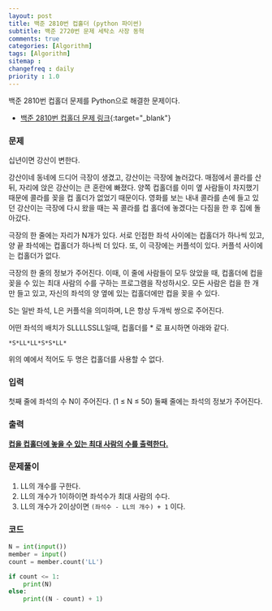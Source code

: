 ```yaml
---
layout: post
title: 백준 2810번 컵홀더 (python 파이썬)
subtitle: 백준 2720번 문제 세탁소 사장 동혁
comments: true
categories: [Algorithm]
tags: [Algorithm]
sitemap :
changefreq : daily
priority : 1.0
---
```

백준 2810번 컵홀더 문제를 Python으로 해결한 문제이다.  

* [백준 2810번 컵홀더 문제 링크](https://www.acmicpc.net/problem/2810){:target="_blank"}


### 문제 
십년이면 강산이 변한다.

강산이네 동네에 드디어 극장이 생겼고, 강산이는 극장에 놀러갔다. 매점에서 콜라를 산 뒤, 자리에 앉은 강산이는 큰 혼란에 빠졌다. 양쪽 컵홀더를 이미 옆 사람들이 차지했기 때문에 콜라를 꽂을 컵 홀더가 없었기 때문이다. 영화를 보는 내내 콜라를 손에 들고 있던 강산이는 극장에 다시 왔을 때는 꼭 콜라를 컵 홀더에 놓겠다는 다짐을 한 후 집에 돌아갔다.

극장의 한 줄에는 자리가 N개가 있다. 서로 인접한 좌석 사이에는 컵홀더가 하나씩 있고, 양 끝 좌석에는 컵홀더가 하나씩 더 있다. 또, 이 극장에는 커플석이 있다. 커플석 사이에는 컵홀더가 없다.

극장의 한 줄의 정보가 주어진다. 이때, 이 줄에 사람들이 모두 앉았을 때, 컵홀더에 컵을 꽂을 수 있는 최대 사람의 수를 구하는 프로그램을 작성하시오. 모든 사람은 컵을 한 개만 들고 있고, 자신의 좌석의 양 옆에 있는 컵홀더에만 컵을 꽂을 수 있다.

S는 일반 좌석, L은 커플석을 의미하며, L은 항상 두개씩 쌍으로 주어진다.

어떤 좌석의 배치가 SLLLLSSLL일때, 컵홀더를 * 로 표시하면 아래와 같다.

```
*S*LL*LL*S*S*LL*
```

위의 예에서 적어도 두 명은 컵홀더를 사용할 수 없다.

### 입력
첫째 줄에 좌석의 수 N이 주어진다. (1 ≤ N ≤ 50) 둘째 줄에는 좌석의 정보가 주어진다.

### 출력
**<u>컵을 컵홀더에 놓을 수 있는 최대 사람의 수를 출력한다.</u>**

### 문제풀이
1. LL의 개수를 구한다.
2. LL의 개수가 1이하이면 좌석수가 최대 사람의 수다.
3. LL의 개수가 2이상이면 ```(좌석수 - LL의 개수) + 1``` 이다.


### 코드
```python
N = int(input())
member = input()
count = member.count('LL')

if count <= 1:
    print(N)
else:
    print((N - count) + 1)
```